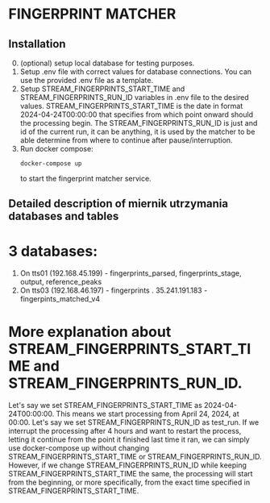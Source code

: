 # FINGERPRINT MATCHER

## Installation

0. (optional) setup local database for testing purposes.
1. Setup .env file with correct values for database connections. You can use the provided .env file as a template.
2. Setup STREAM_FINGERPRINTS_START_TIME and STREAM_FINGERPRINTS_RUN_ID variables in .env file to the desired values. STREAM_FINGERPRINTS_START_TIME is the date in format 2024-04-24T00:00:00 that specifies from which point onward should the processing begin. The STREAM_FINGERPRINTS_RUN_ID is just and id of the current run, it can be anything, it is used by the matcher to be able determine from where to continue after pause/interruption.
3. Run docker compose:
    ```
    docker-compose up
    ```
    to start the fingerprint matcher service.


## Detailed description of miernik utrzymania databases and tables

# 3 databases:

1. On tts01 (192.168.45.199) - fingerprints_parsed, fingerprints_stage, output, reference_peaks
2. On tts03 (192.168.46.197) - fingerprints
. 35.241.191.183 - fingerpints_matched_v4 

# More explanation about STREAM_FINGERPRINTS_START_TIME and STREAM_FINGERPRINTS_RUN_ID.
Let's say we set STREAM_FINGERPRINTS_START_TIME as 2024-04-24T00:00:00. This means we start processing from April 24, 2024, at 00:00. Let's say we set STREAM_FINGERPRINTS_RUN_ID as test_run. If we interrupt the processing after 4 hours and want to restart the process, letting it continue from the point it finished last time it ran, we can simply use docker-compose up without changing STREAM_FINGERPRINTS_START_TIME or STREAM_FINGERPRINTS_RUN_ID. However, if we change STREAM_FINGERPRINTS_RUN_ID while keeping STREAM_FINGERPRINTS_START_TIME the same, the processing will start from the beginning, or more specifically, from the exact time specified in STREAM_FINGERPRINTS_START_TIME.